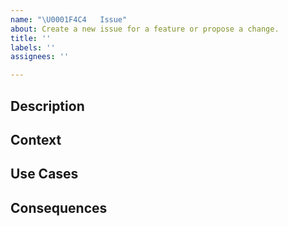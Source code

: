 ```yaml
---
name: "\U0001F4C4   Issue"
about: Create a new issue for a feature or propose a change.
title: ''
labels: ''
assignees: ''

---
```


## Description

<!-- Describe the problem statement, e.g., in free form using two to three sentences. You may want to articulate the problem in form of a question.] -->

## Context

<!-- What is the issue that we're seeing that is motivating this decision or change? -->

## Use Cases <!-- optional -->

<!-- When talking about code/API some usage scenarios may help to better understand the change. -->

## Consequences

<!-- What becomes easier or more difficult to do because of this change? -->

